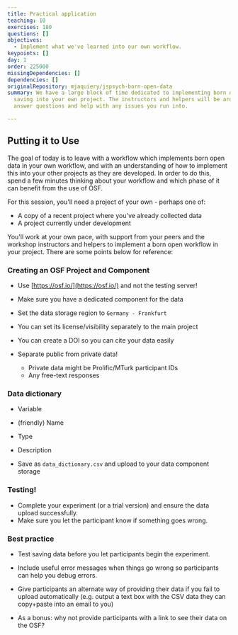 ```yaml
---
title: Practical application
teaching: 10
exercises: 180
questions: []
objectives:
  - Implement what we've learned into our own workflow.
keypoints: []
day: 1
order: 225000
missingDependencies: []
dependencies: []
originalRepository: mjaquiery/jspsych-born-open-data
summary: We have a large block of time dedicated to implementing born open data
  saving into your own project. The instructors and helpers will be around to
  answer questions and help with any issues you run into.

---
```

## Putting it to Use

The goal of today is to leave with a workflow which implements born open data in your own workflow, and with an understanding of how to implement this into your other projects as they are developed. In order to do this, spend a few minutes thinking about your workflow and which phase of it can benefit from the use of OSF. 

For this session, you'll need a project of your own - perhaps one of:
* A copy of a recent project where you've already collected data
* A project currently under development

You'll work at your own pace, with support from your peers and the workshop instructors and helpers to implement a born open workflow in your project.
There are some points below for reference:

### Creating an OSF Project and Component

* Use [https://osf.io/](https://osf.io/) and not the testing server!

* Make sure you have a dedicated component for the data
* Set the data storage region to `Germany - Frankfurt`
* You can set its license/visibility separately to the main project

* You can create a DOI so you can cite your data easily


* Separate public from private data!
    * Private data might be Prolific/MTurk participant IDs
    * Any free-text responses



### Data dictionary
* Variable
* (friendly) Name
* Type
* Description

* Save as `data_dictionary.csv` and upload to your data component storage

### Testing!

* Complete your experiment (or a trial version) and ensure the data upload successfully.
* Make sure you let the participant know if something goes wrong.

### Best practice

* Test saving data before you let participants begin the experiment.
* Include useful error messages when things go wrong so participants can help you debug errors.
* Give participants an alternate way of providing their data if you fail to upload automatically (e.g. output a text box with the CSV data they can copy+paste into an email to you)

* As a bonus: why not provide participants with a link to see their data on the OSF?


